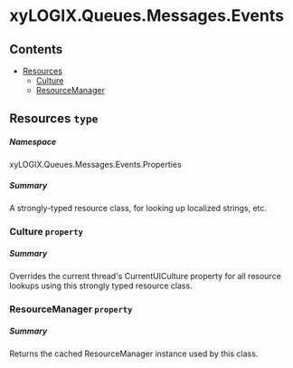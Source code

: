 <a name='assembly'></a>
# xyLOGIX.Queues.Messages.Events

## Contents

- [Resources](#T-xyLOGIX-Queues-Messages-Events-Properties-Resources 'xyLOGIX.Queues.Messages.Events.Properties.Resources')
  - [Culture](#P-xyLOGIX-Queues-Messages-Events-Properties-Resources-Culture 'xyLOGIX.Queues.Messages.Events.Properties.Resources.Culture')
  - [ResourceManager](#P-xyLOGIX-Queues-Messages-Events-Properties-Resources-ResourceManager 'xyLOGIX.Queues.Messages.Events.Properties.Resources.ResourceManager')

<a name='T-xyLOGIX-Queues-Messages-Events-Properties-Resources'></a>
## Resources `type`

##### Namespace

xyLOGIX.Queues.Messages.Events.Properties

##### Summary

A strongly-typed resource class, for looking up localized strings, etc.

<a name='P-xyLOGIX-Queues-Messages-Events-Properties-Resources-Culture'></a>
### Culture `property`

##### Summary

Overrides the current thread's CurrentUICulture property for all resource lookups using this strongly typed resource class.

<a name='P-xyLOGIX-Queues-Messages-Events-Properties-Resources-ResourceManager'></a>
### ResourceManager `property`

##### Summary

Returns the cached ResourceManager instance used by this class.
